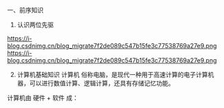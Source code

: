 一、前序知识
1. 认识两位先驱

https://i-blog.csdnimg.cn/blog_migrate7f2de089c547b15fe3c77538769a27e9.png
https://i-blog.csdnimg.cn/blog_migrate7f2de089c547b15fe3c77538769a27e9.png

2. 计算机基础知识
计算机 俗称电脑，是现代一种用于高速计算的电子计算机器，可以进行数值计算、逻辑计算，还具有存储记忆功能。

计算机由 硬件 + 软件 成：